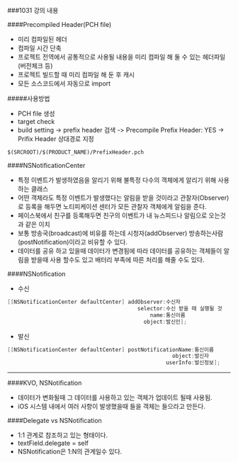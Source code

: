 ###1031 강의 내용

####Precompiled Header(PCH file)

- 미리 컴파일된 헤더
- 컴파일 시간 단축
- 프로젝트 전역에서 공통적으로 사용될 내용을 미리 컴파일 해 둘 수 있는 헤더파일(버전체크 등)
- 프로젝트 빌드할 때 미리 컴파일 해 둔 후 캐시
- 모든 소스코드에서 자동으로 import

#####사용방법

- PCH file 생성
- target check
- build setting -> prefix header 검색 -> Precompile Prefix Header: YES -> Prifix Header 상대경로 지정 
```
$(SRCROOT)/$(PRODUCT_NAME)/PrefixHeader.pch
```


####NSNotificationCenter

- 특정 이벤트가 발생하였음을 알리기 위해 불특정 다수의 객체에게 알리기 위해 사용하는 클래스
- 어떤 객체라도 특정 이벤트가 발생했다는 알림을 받을 것이라고 관찰자(Observer)로 등록을 해두면 노티피케이션 센터가 모든 관찰자 객체에게 알림을 준다.
- 페이스북에서 친구를 등록해두면 친구의 이벤트가 내 뉴스피드나 알림으로 오는것과 같은 이치
- 보통 방송국(broadcast)에 비유를 하는데 시청자(addObserver) 방송하는사람(postNotification)이라고 비유할 수 있다.
- 데이터를 공유 하고 있을때 데이터가 변경됨에 따라 데이터를 공유하는 객체들이 알림을 받을때 사용 할수도 있고 배터리 부족에 따른 처리를 해줄 수도 있다.

####NSNotification
- 수신

```objectivec
[[NSNotificationCenter defaultCenter] addObserver:수신자
                                         selector:수신 받을 때 실행될 것
                                             name:통신이름
                                           object:발신인];
```

- 발신

```objectivec
[[NSNotificationCenter defaultCenter] postNotificationName:통신이름
                                                    object:발신자
                                                  userInfo:발신정보];
```

-------

####KVO, NSNotification

- 데이터가 변화될때 그 데이터를 사용하고 있는 객체가 업데이트 될때 사용됨.
- iOS 시스템 내에서 여러 사항이 발생했을때 들을 객체는 들으라고 만든다.

####Delegate vs NSNotification

- 1:1 관계로 참조하고 있는 형태이다.
- textField.delegate = self
- NSNotification은 1:N의 관계일수 있다.
